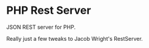 PHP Rest Server
===============

JSON REST server for PHP.

Really just a few tweaks to Jacob Wright's RestServer.
